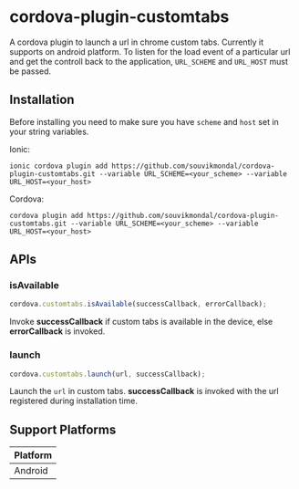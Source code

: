 # cordova-plugin-customtabs

A cordova plugin to launch a url in chrome custom tabs. Currently it supports on android platform. To listen for the load event of a particular url and get the controll back to the application, `URL_SCHEME` and `URL_HOST` must be passed.

## Installation
Before installing you need to make sure you have `scheme` and `host` set in your string variables.

Ionic:

`ionic cordova plugin add https://github.com/souvikmondal/cordova-plugin-customtabs.git --variable URL_SCHEME=<your_scheme> --variable URL_HOST=<your_host>`

Cordova:

`cordova plugin add https://github.com/souvikmondal/cordova-plugin-customtabs.git --variable URL_SCHEME=<your_scheme> --variable URL_HOST=<your_host>`

## APIs

### isAvailable
```js
cordova.customtabs.isAvailable(successCallback, errorCallback);
```
Invoke **successCallback** if custom tabs is available in the device, else **errorCallback** is invoked.

### launch

```js
cordova.customtabs.launch(url, successCallback);
```

Launch the `url` in custom tabs. **successCallback** is invoked with the url registered during installation time.


## Support Platforms
|Platform|
|-|
|Android|